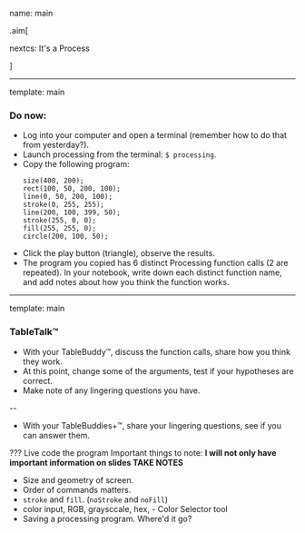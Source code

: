 name: main

.aim[<div>
nextcs: It's a Process
</div>]

---
template: main

### Do now:
- Log into your computer and open a terminal (remember how to do that from yesterday?).
- Launch processing from the terminal: `$ processing`.
- Copy the following program:
  ```
  size(400, 200);
  rect(100, 50, 200, 100);
  line(0, 50, 200, 100);
  stroke(0, 255, 255);
  line(200, 100, 399, 50);
  stroke(255, 0, 0);
  fill(255, 255, 0);
  circle(200, 100, 50);
  ```
- Click the play button (triangle), observe the results.
- The program you copied has 6 distinct Processing function calls (2 are repeated). In your notebook, write down each distinct function name, and add notes about how you think the function works.

---
template: main

### TableTalk™
- With your TableBuddy™, discuss the function calls, share how you think they work.
- At this point, change some of the arguments, test if your hypotheses are correct.
- Make note of any lingering questions you have.

--
- With your TableBuddies+™, share your lingering questions, see if you can answer them.


???
Live code the program
Important things to note:
__I will not only have important information on slides TAKE NOTES__
- Size and geometry of screen.
- Order of commands matters.
- `stroke` and `fill`. (`noStroke` and `noFill`)
- color input, RGB, graysccale, hex, - Color Selector tool
- Saving a processing program. Where'd it go?
